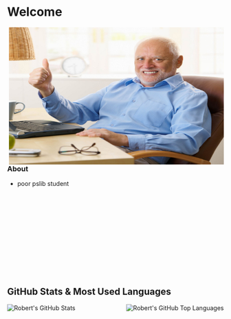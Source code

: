 # Welcome

<img align="right" alt="GIF" src="https://github.com/Robbiexd/Robbiexd/blob/main/images/pain.jpeg" width="500" height="320" />

### About
- poor pslib student

<br/>
<br/>
<br/>
<br/>
<br/>
<br/>
<br/>
<br/>
<br/>
<br/>
<br/>

## GitHub Stats & Most Used Languages

  <img align="left" alt="Robert's GitHub Stats" src="https://github-readme-stats.vercel.app/api?username=Robbiexd&show_icons=true&hide_border=true" />
  <img align="right" alt="Robert's GitHub Top Languages" src="https://github-readme-stats.vercel.app/api/top-langs/?username=Robbiexd" />

<!--
**Robbiexd/Robbiexd** is a ✨ _special_ ✨ repository because its `README.md` (this file) appears on your GitHub profile.
takhle se delaj komenty
-->
